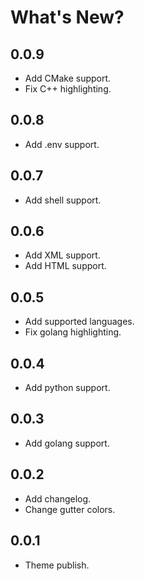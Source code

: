 # What's New?

## 0.0.9
- Add CMake support.
- Fix C++ highlighting.

## 0.0.8

- Add .env support.

## 0.0.7

- Add shell support.

## 0.0.6

- Add XML support.
- Add HTML support.

## 0.0.5

- Add supported languages.
- Fix golang highlighting.

## 0.0.4

- Add python support.

## 0.0.3

- Add golang support.

## 0.0.2

- Add changelog.
- Change gutter colors.

## 0.0.1

- Theme publish.

